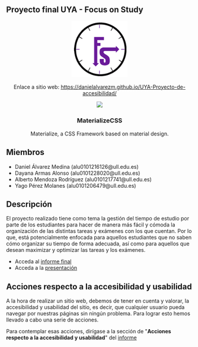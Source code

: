 ## Proyecto final UYA - Focus on Study</h1>

<p align="center">
  <a href="https://danielalvarezm.github.io/UYA-Proyecto-de-accesibilidad/">
    <img src="images/logo.png" width="150" style="max-width:100%;">
  </a>
</p>

<p align="center">
  Enlace a sitio web: <a href="https://danielalvarezm.github.io/UYA-Proyecto-de-accesibilidad/">https://danielalvarezm.github.io/UYA-Proyecto-de-accesibilidad/</a>
</p>

<p align="center">
  <a href="http://materializecss.com/">
    <img src="http://materializecss.com/res/materialize.svg" style="max-width:100%;">
  </a>
</p>

<h3 align="center">MaterializeCSS</h3>
<p align="center">
  Materialize, a CSS Framework based on material design.
</p>

## Miembros

<ul>
  <li>Daniel Álvarez Medina (alu0101216126@ull.edu.es)</li>
  <li>Dayana Armas Alonso (alu0101228020@ull.edu.es)</li>
  <li>Alberto Mendoza Rodríguez (alu0101217741@ull.edu.es)</li>
  <li>Yago Pérez Molanes (alu0101206479@ull.edu.es)</li>
</ul>

## Descripción

El proyecto realizado tiene como tema la gestión del tiempo de estudio por parte de los estudiantes para hacer de manera más fácil y cómoda la organización de las distintas tareas y exámenes con los que cuentan. Por lo que, está potencialmente enfocada para aquellos estudiantes que no saben cómo organizar su tiempo de forma adecuada, así como para aquellos que desean maximizar y optimizar las tareas y los exámenes.

* Acceda al [informe final](/informes/Informe%20proyecto%20-%20UYA.pdf)
* Acceda a la [presentación](/informes/Presentación%20Proyecto%20final%20UyA.pdf)

## Acciones respecto a la accesibilidad y usabilidad

A la hora de realizar un sitio web, debemos de tener en cuenta y valorar, la accesibilidad y usabilidad del sitio, es decir, que cualquier usuario pueda navegar por nuestras páginas sin ningún problema. Para lograr esto hemos llevado a cabo una serie de acciones.

Para contemplar esas acciones, dirígase a la sección de "**Acciones respecto a la accesibilidad y usabilidad**" del [informe](/informes/Informe%20proyecto%20-%20UYA.pdf)

